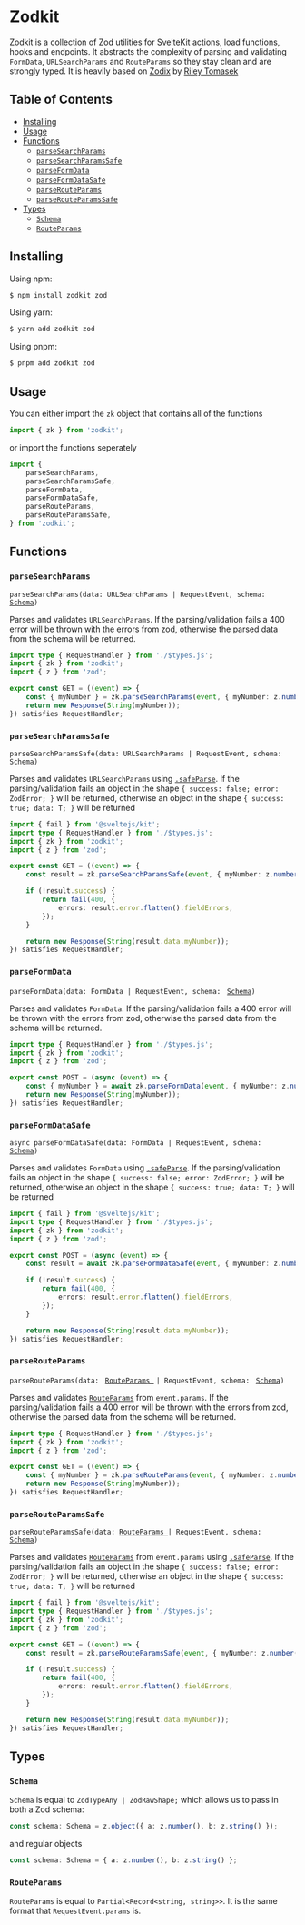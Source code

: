 # Zodkit <!-- omit from toc -->

Zodkit is a collection of [Zod](https://github.com/colinhacks/zod) utilities for [SvelteKit](https://kit.svelte.dev/) actions, load functions, hooks and endpoints. It abstracts the complexity of parsing and validating `FormData`, `URLSearchParams` and `RouteParams` so they stay clean and are strongly typed. It is heavily based on [Zodix](https://github.com/rileytomasek/zodix/) by [Riley Tomasek](https://github.com/rileytomasek)

## Table of Contents <!-- omit from toc -->

- [Installing](#installing)
- [Usage](#usage)
- [Functions](#functions)
  - [`parseSearchParams`](#parsesearchparams)
  - [`parseSearchParamsSafe`](#parsesearchparamssafe)
  - [`parseFormData`](#parseformdata)
  - [`parseFormDataSafe`](#parseformdatasafe)
  - [`parseRouteParams`](#parserouteparams)
  - [`parseRouteParamsSafe`](#parserouteparamssafe)
- [Types](#types)
  - [`Schema`](#schema)
  - [`RouteParams`](#routeparams)

## Installing

Using npm:

```bash
$ npm install zodkit zod
```

Using yarn:

```bash
$ yarn add zodkit zod
```

Using pnpm:

```bash
$ pnpm add zodkit zod
```

## Usage

You can either import the `zk` object that contains all of the functions

```typescript
import { zk } from 'zodkit';
```

or import the functions seperately

```typescript
import {
    parseSearchParams,
    parseSearchParamsSafe,
    parseFormData,
    parseFormDataSafe,
    parseRouteParams,
    parseRouteParamsSafe,
} from 'zodkit';
```

## Functions

### `parseSearchParams`

`parseSearchParams(data: URLSearchParams | RequestEvent, schema: ` [`Schema`](#schema)`)`

Parses and validates `URLSearchParams`. If the parsing/validation fails a 400 error will be thrown with the errors from zod, otherwise the parsed data from the schema will be returned.

```typescript
import type { RequestHandler } from './$types.js';
import { zk } from 'zodkit';
import { z } from 'zod';

export const GET = ((event) => {
    const { myNumber } = zk.parseSearchParams(event, { myNumber: z.number({ coerce: true }) });
    return new Response(String(myNumber));
}) satisfies RequestHandler;
```

### `parseSearchParamsSafe`

`parseSearchParamsSafe(data: URLSearchParams | RequestEvent, schema: ` [`Schema`](#schema)`)`

Parses and validates `URLSearchParams` using [`.safeParse`](https://github.com/colinhacks/zod#safeparse). If the parsing/validation fails an object in the shape `{ success: false; error: ZodError; }` will be returned, otherwise an object in the shape `{ success: true; data: T; }` will be returned

```typescript
import { fail } from '@sveltejs/kit';
import type { RequestHandler } from './$types.js';
import { zk } from 'zodkit';
import { z } from 'zod';

export const GET = ((event) => {
    const result = zk.parseSearchParamsSafe(event, { myNumber: z.number({ coerce: true }) });

    if (!result.success) {
        return fail(400, {
            errors: result.error.flatten().fieldErrors,
        });
    }

    return new Response(String(result.data.myNumber));
}) satisfies RequestHandler;
```

### `parseFormData`

`parseFormData(data: FormData | RequestEvent, schema: ` [`Schema`](#schema)`)`

Parses and validates `FormData`. If the parsing/validation fails a 400 error will be thrown with the errors from zod, otherwise the parsed data from the schema will be returned.

```typescript
import type { RequestHandler } from './$types.js';
import { zk } from 'zodkit';
import { z } from 'zod';

export const POST = (async (event) => {
    const { myNumber } = await zk.parseFormData(event, { myNumber: z.number({ coerce: true }) });
    return new Response(String(myNumber));
}) satisfies RequestHandler;
```

### `parseFormDataSafe`

`async parseFormDataSafe(data: FormData | RequestEvent, schema: ` [`Schema`](#schema)`)`

Parses and validates `FormData` using [`.safeParse`](https://github.com/colinhacks/zod#safeparse). If the parsing/validation fails an object in the shape `{ success: false; error: ZodError; }` will be returned, otherwise an object in the shape `{ success: true; data: T; }` will be returned

```typescript
import { fail } from '@sveltejs/kit';
import type { RequestHandler } from './$types.js';
import { zk } from 'zodkit';
import { z } from 'zod';

export const POST = (async (event) => {
    const result = await zk.parseFormDataSafe(event, { myNumber: z.number({ coerce: true }) });

    if (!result.success) {
        return fail(400, {
            errors: result.error.flatten().fieldErrors,
        });
    }

    return new Response(String(result.data.myNumber));
}) satisfies RequestHandler;
```

### `parseRouteParams`

`parseRouteParams(data: ` [`RouteParams `](#routeparams) `| RequestEvent, schema: ` [`Schema`](#schema)`)`

Parses and validates [`RouteParams`](#routeparams) from `event.params`. If the parsing/validation fails a 400 error will be thrown with the errors from zod, otherwise the parsed data from the schema will be returned.

```typescript
import type { RequestHandler } from './$types.js';
import { zk } from 'zodkit';
import { z } from 'zod';

export const GET = ((event) => {
    const { myNumber } = zk.parseRouteParams(event, { myNumber: z.number({ coerce: true }) });
    return new Response(String(myNumber));
}) satisfies RequestHandler;
```

### `parseRouteParamsSafe`

`parseRouteParamsSafe(data: `[`RouteParams `](#routeparams)`| RequestEvent, schema: ` [`Schema`](#schema)`)`

Parses and validates [`RouteParams`](#routeparams) from `event.params` using [`.safeParse`](https://github.com/colinhacks/zod#safeparse). If the parsing/validation fails an object in the shape `{ success: false; error: ZodError; }` will be returned, otherwise an object in the shape `{ success: true; data: T; }` will be returned

```typescript
import { fail } from '@sveltejs/kit';
import type { RequestHandler } from './$types.js';
import { zk } from 'zodkit';
import { z } from 'zod';

export const GET = ((event) => {
    const result = zk.parseRouteParamsSafe(event, { myNumber: z.number({ coerce: true }) });

    if (!result.success) {
        return fail(400, {
            errors: result.error.flatten().fieldErrors,
        });
    }

    return new Response(String(result.data.myNumber));
}) satisfies RequestHandler;
```

## Types

### `Schema`

`Schema` is equal to `ZodTypeAny | ZodRawShape;` which allows us to pass in both a Zod schema:

```typescript
const schema: Schema = z.object({ a: z.number(), b: z.string() });
```

and regular objects

```typescript
const schema: Schema = { a: z.number(), b: z.string() };
```

### `RouteParams`

`RouteParams` is equal to `Partial<Record<string, string>>`. It is the same format that `RequestEvent.params` is.
